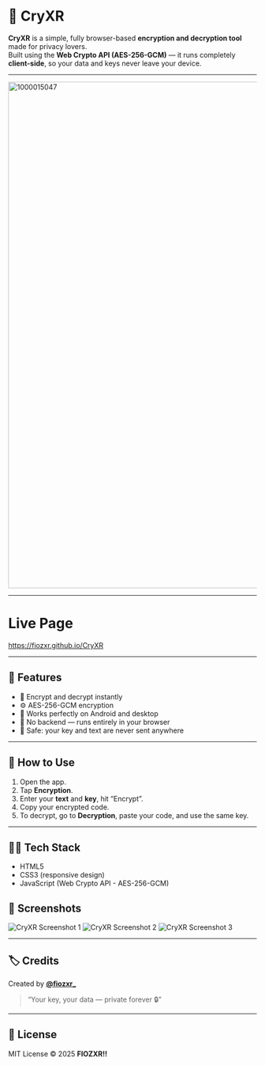 # 💠 CryXR

**CryXR** is a simple, fully browser-based **encryption and decryption tool** made for privacy lovers.  
Built using the **Web Crypto API (AES-256-GCM)** — it runs completely **client-side**, so your data and keys never leave your device.

---

<img width="1024" height="1024" alt="1000015047" src="https://github.com/user-attachments/assets/adbe4dc5-4a45-494c-8884-77849142a8c4" />

---


# Live Page 

https://fiozxr.github.io/CryXR


---


## 🚀 Features

- 🔐 Encrypt and decrypt instantly  
- ⚙️ AES-256-GCM encryption  
- 📱 Works perfectly on Android and desktop  
- 🧠 No backend — runs entirely in your browser  
- 💾 Safe: your key and text are never sent anywhere  

---

## 🧰 How to Use

1. Open the app.
2. Tap **Encryption**.
3. Enter your **text** and **key**, hit “Encrypt”.
4. Copy your encrypted code.
5. To decrypt, go to **Decryption**, paste your code, and use the same key.

---

## 🧑‍💻 Tech Stack

- HTML5  
- CSS3 (responsive design)  
- JavaScript (Web Crypto API - AES-256-GCM)


## 📸 Screenshots

![CryXR Screenshot 1](/images/IMG_20251028_063505.jpg)
![CryXR Screenshot 2](/images/IMG_20251028_063428.jpg)
![CryXR Screenshot 3](/images/IMG_20251028_063345.jpg)


---

## 🏷️ Credits

Created by **[@fiozxr_](https://instagram.com/fiozxr_)**  
> “Your key, your data — private forever 🔒”

---

## 🪪 License

MIT License © 2025 **FIOZXR!!** 
